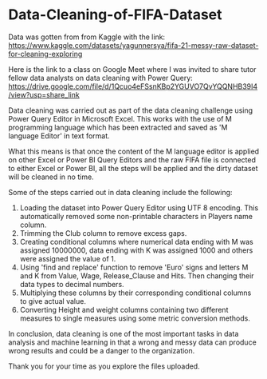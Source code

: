 # Data-Cleaning-of-FIFA-Dataset
Data was gotten from from Kaggle with the link: https://www.kaggle.com/datasets/yagunnersya/fifa-21-messy-raw-dataset-for-cleaning-exploring

Here is the link to a class on Google Meet where I was invited to share tutor fellow data analysts on data cleaning with Power Query: https://drive.google.com/file/d/1Qcuo4eFSsnKBp2YGUVO7QvYQQNHB39I4/view?usp=share_link

Data cleaning was carried out as part of the data cleaning challenge using Power Query Editor in Microsoft Excel. This works with the use of M programming language which has been extracted and saved as 'M language Editor' in text format.

What this means is that once the content of the M language editor is applied on other Excel or Power BI Query Editors and the raw FIFA file is connected to either Excel or Power BI, all the steps will be applied and the dirty dataset will be cleaned in no time.

Some of the steps carried out in data cleaning include the following:
1. Loading the dataset into Power Query Editor using UTF 8 encoding. This automatically removed some non-printable characters in Players name column.
2. Trimming the Club column to remove excess gaps.
3. Creating conditional columns where numerical data ending with M was assigned 10000000, data ending with K was assigned 1000 and others were assigned the value of 1.
4. Using 'find and replace' function to remove 'Euro' signs and letters M and K from Value, Wage, Release_Clause and Hits. Then changing their data types to decimal numbers.
5. Multiplying these columns by their corresponding conditional columns to give actual value.
6. Converting Height and weight columns containing two different measures to single measures using some metric conversion methods.

In conclusion, data cleaning is one of the most important tasks in data analysis and machine learning in that a wrong and messy data can produce wrong results and could be a danger to the organization.

Thank you for your time as you explore the files uploaded.
